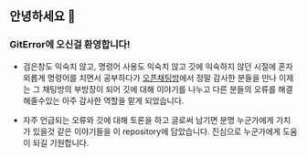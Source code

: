 
## 안녕하세요 👋  
  



### GitError에 오신걸 환영합니다!  
- 검은창도 익숙치 않고, 명령어 사용도 익숙치 않고 깃에 익숙하지 않던 시절에 혼자 외롭게 명령어를 치면서 공부하다가 [오픈채팅방](https://open.kakao.com/o/gzO2bFGc)에서 정말 감사한 분들을 만나 이제는 그 채팅방의 부방장이 되어 깃에 대해 이야기를 나누고 다른 분들의 오류를 해결해줄수있는 아주 감사한 역할을 맡게 되었습니다.

  
  

- 자주 언급되는 오류와 깃에 대해 토론을 하고 글로써 남기면 분명 누군가에게 가치가 있을것 같은 이야기들을 이 repository에 담았습니다. 진심으로 누군가에게 도움이 되길 기원합니다.  

<br />
